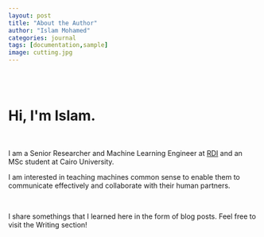 ```yaml
---
layout: post
title: "About the Author"
author: "Islam Mohamed"
categories: journal
tags: [documentation,sample]
image: cutting.jpg
---
```

<br/><br/>

<h1>Hi, I'm Islam.</h1>

<br/>
<p>I am a Senior Researcher and Machine Learning Engineer at <a href="https://www.rdi-eg.com/">RDI</a> and an MSc student at Cairo University.</p>
<p>I am interested in teaching machines common sense to enable them to communicate effectively and collaborate with their human partners.</p>
<br/>

<p>I share somethings that I learned here in the form of blog posts. Feel free to visit the Writing section!</p>
